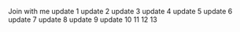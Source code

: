 Join with me
update 1 
update 2
update 3
update 4
update 5
update 6
update 7
update 8
update 9
update 10
11
12
13
